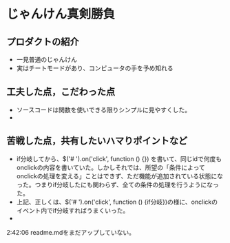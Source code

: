 # じゃんけん真剣勝負

## プロダクトの紹介
- 一見普通のじゃんけん
- 実はチートモードがあり、コンピュータの手を予め知れる
## 工夫した点，こだわった点
- ソースコードは関数を使いできる限りシンプルに見やすくした。
- 
## 苦戦した点，共有したいハマりポイントなど
- if分岐してから、$('#  ').on('click', function () {}) を書いて、同じidで何度もonclickの内容を書いていた。しかしそれでは、所望の「条件によってonclickの処理を変える」ことはできず、ただ機能が追加されている状態になった。つまりif分岐したにも関わらず、全ての条件の処理を行うようになった。
- 上記、正しくは、$('#  ').on('click', function () {if分岐})の様に、onclickのイベント内でif分岐すればうまくいった。
- 

2:42:06  readme.mdをまだアップしていない。
